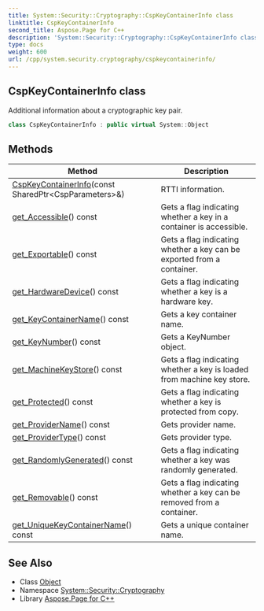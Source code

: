 ```yaml
---
title: System::Security::Cryptography::CspKeyContainerInfo class
linktitle: CspKeyContainerInfo
second_title: Aspose.Page for C++
description: 'System::Security::Cryptography::CspKeyContainerInfo class. Additional information about a cryptographic key pair in C++.'
type: docs
weight: 600
url: /cpp/system.security.cryptography/cspkeycontainerinfo/
---
```

## CspKeyContainerInfo class


Additional information about a cryptographic key pair.

```cpp
class CspKeyContainerInfo : public virtual System::Object
```

## Methods

| Method | Description |
| --- | --- |
| [CspKeyContainerInfo](./cspkeycontainerinfo/)(const SharedPtr\<CspParameters\>\&) | RTTI information. |
| [get_Accessible](./get_accessible/)() const | Gets a flag indicating whether a key in a container is accessible. |
| [get_Exportable](./get_exportable/)() const | Gets a flag indicating whether a key can be exported from a container. |
| [get_HardwareDevice](./get_hardwaredevice/)() const | Gets a flag indicating whether a key is a hardware key. |
| [get_KeyContainerName](./get_keycontainername/)() const | Gets a key container name. |
| [get_KeyNumber](./get_keynumber/)() const | Gets a KeyNumber object. |
| [get_MachineKeyStore](./get_machinekeystore/)() const | Gets a flag indicating whether a key is loaded from machine key store. |
| [get_Protected](./get_protected/)() const | Gets a flag indicating whether a key is protected from copy. |
| [get_ProviderName](./get_providername/)() const | Gets provider name. |
| [get_ProviderType](./get_providertype/)() const | Gets provider type. |
| [get_RandomlyGenerated](./get_randomlygenerated/)() const | Gets a flag indicating whether a key was randomly generated. |
| [get_Removable](./get_removable/)() const | Gets a flag indicating whether a key can be removed from a container. |
| [get_UniqueKeyContainerName](./get_uniquekeycontainername/)() const | Gets a unique container name. |
## See Also

* Class [Object](../../system/object/)
* Namespace [System::Security::Cryptography](../)
* Library [Aspose.Page for C++](../../)
